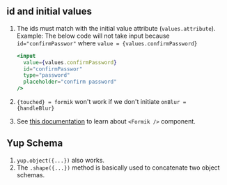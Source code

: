 ## id and initial values

1. The ids must match with the initial value attribute (`values.attribute`).
   Example:
   The below code will not take input because `id="confirmPasswor"` where `value = {values.confirmPassword}`

   ```jsx
   <input
     value={values.confirmPassword}
     id="confirmPasswor"
     type="password"
     placeholder="confirm password"
   />
   ```

2. `{touched} = formik` won't work if we don't initiate `onBlur = {handleBlur}`
3. See [this documentation](https://formik.org/docs/api/formik#example) to learn about `<Formik />` component.

## Yup Schema

1. `yup.object({...})` also works.
2. The `.shape({...})` method is basically used to concatenate two object schemas.
